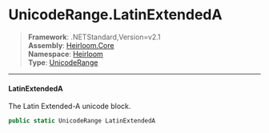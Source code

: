 # UnicodeRange.LatinExtendedA

> **Framework**: .NETStandard,Version=v2.1  
> **Assembly**: [Heirloom.Core][0]  
> **Namespace**: [Heirloom][0]  
> **Type**: [UnicodeRange][1]  

--------------------------------------------------------------------------------

#### LatinExtendedA

The Latin Extended-A unicode block.

```cs
public static UnicodeRange LatinExtendedA
```

[0]: ../Heirloom.Core.md
[1]: Heirloom.UnicodeRange.md
